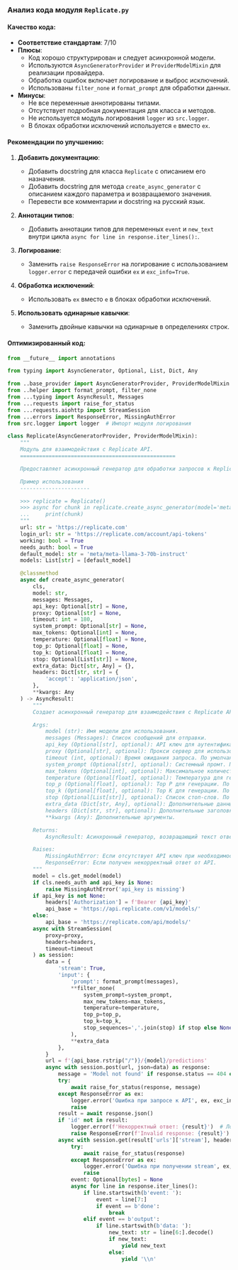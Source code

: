 ### **Анализ кода модуля `Replicate.py`**

#### **Качество кода**:
- **Соответствие стандартам**: 7/10
- **Плюсы**:
    - Код хорошо структурирован и следует асинхронной модели.
    - Используются `AsyncGeneratorProvider` и `ProviderModelMixin` для реализации провайдера.
    - Обработка ошибок включает логирование и выброс исключений.
    - Использованы `filter_none` и `format_prompt` для обработки данных.
- **Минусы**:
    - Не все переменные аннотированы типами.
    - Отсутствует подробная документация для класса и методов.
    - Не используется модуль логирования `logger` из `src.logger`.
    - В блоках обработки исключений используется `e` вместо `ex`.

#### **Рекомендации по улучшению**:

1.  **Добавить документацию**:
    - Добавить docstring для класса `Replicate` с описанием его назначения.
    - Добавить docstring для метода `create_async_generator` с описанием каждого параметра и возвращаемого значения.
    - Перевести все комментарии и docstring на русский язык.

2.  **Аннотации типов**:
    - Добавить аннотации типов для переменных `event` и `new_text` внутри цикла `async for line in response.iter_lines():`.

3.  **Логирование**:
    - Заменить `raise ResponseError` на логирование с использованием `logger.error` с передачей ошибки `ex` и `exc_info=True`.

4.  **Обработка исключений**:
    - Использовать `ex` вместо `e` в блоках обработки исключений.

5.  **Использовать одинарные кавычки**:
    - Заменить двойные кавычки на одинарные в определениях строк.

#### **Оптимизированный код**:

```python
from __future__ import annotations

from typing import AsyncGenerator, Optional, List, Dict, Any

from ..base_provider import AsyncGeneratorProvider, ProviderModelMixin
from ..helper import format_prompt, filter_none
from ...typing import AsyncResult, Messages
from ...requests import raise_for_status
from ...requests.aiohttp import StreamSession
from ...errors import ResponseError, MissingAuthError
from src.logger import logger  # Импорт модуля логирования

class Replicate(AsyncGeneratorProvider, ProviderModelMixin):
    """
    Модуль для взаимодействия с Replicate API.
    =================================================

    Предоставляет асинхронный генератор для обработки запросов к Replicate API.

    Пример использования
    ----------------------

    >>> replicate = Replicate()
    >>> async for chunk in replicate.create_async_generator(model='meta/meta-llama-3-70b-instruct', messages=[{'role': 'user', 'content': 'Hello'}]):
    ...     print(chunk)
    """
    url: str = 'https://replicate.com'
    login_url: str = 'https://replicate.com/account/api-tokens'
    working: bool = True
    needs_auth: bool = True
    default_model: str = 'meta/meta-llama-3-70b-instruct'
    models: List[str] = [default_model]

    @classmethod
    async def create_async_generator(
        cls,
        model: str,
        messages: Messages,
        api_key: Optional[str] = None,
        proxy: Optional[str] = None,
        timeout: int = 180,
        system_prompt: Optional[str] = None,
        max_tokens: Optional[int] = None,
        temperature: Optional[float] = None,
        top_p: Optional[float] = None,
        top_k: Optional[float] = None,
        stop: Optional[List[str]] = None,
        extra_data: Dict[str, Any] = {},
        headers: Dict[str, str] = {
            'accept': 'application/json',
        },
        **kwargs: Any
    ) -> AsyncResult:
        """
        Создает асинхронный генератор для взаимодействия с Replicate API.

        Args:
            model (str): Имя модели для использования.
            messages (Messages): Список сообщений для отправки.
            api_key (Optional[str], optional): API ключ для аутентификации. По умолчанию None.
            proxy (Optional[str], optional): Прокси сервер для использования. По умолчанию None.
            timeout (int, optional): Время ожидания запроса. По умолчанию 180.
            system_prompt (Optional[str], optional): Системный промт. По умолчанию None.
            max_tokens (Optional[int], optional): Максимальное количество токенов в ответе. По умолчанию None.
            temperature (Optional[float], optional): Температура для генерации. По умолчанию None.
            top_p (Optional[float], optional): Top P для генерации. По умолчанию None.
            top_k (Optional[float], optional): Top K для генерации. По умолчанию None.
            stop (Optional[List[str]], optional): Список стоп-слов. По умолчанию None.
            extra_data (Dict[str, Any], optional): Дополнительные данные для запроса. По умолчанию {}.
            headers (Dict[str, str], optional): Дополнительные заголовки для запроса. По умолчанию {'accept': 'application/json'}.
            **kwargs (Any): Дополнительные аргументы.

        Returns:
            AsyncResult: Асинхронный генератор, возвращающий текст ответа.

        Raises:
            MissingAuthError: Если отсутствует API ключ при необходимости аутентификации.
            ResponseError: Если получен некорректный ответ от API.
        """
        model = cls.get_model(model)
        if cls.needs_auth and api_key is None:
            raise MissingAuthError('api_key is missing')
        if api_key is not None:
            headers['Authorization'] = f'Bearer {api_key}'
            api_base = 'https://api.replicate.com/v1/models/'
        else:
            api_base = 'https://replicate.com/api/models/'
        async with StreamSession(
            proxy=proxy,
            headers=headers,
            timeout=timeout
        ) as session:
            data = {
                'stream': True,
                'input': {
                    'prompt': format_prompt(messages),
                    **filter_none(
                        system_prompt=system_prompt,
                        max_new_tokens=max_tokens,
                        temperature=temperature,
                        top_p=top_p,
                        top_k=top_k,
                        stop_sequences=','.join(stop) if stop else None
                    ),
                    **extra_data
                },
            }
            url = f'{api_base.rstrip("/")}/{model}/predictions'
            async with session.post(url, json=data) as response:
                message = 'Model not found' if response.status == 404 else None
                try:
                    await raise_for_status(response, message)
                except ResponseError as ex:
                    logger.error('Ошибка при запросе к API', ex, exc_info=True)  # Логирование ошибки
                    raise
                result = await response.json()
                if 'id' not in result:
                    logger.error(f'Некорректный ответ: {result}')  # Логирование ошибки
                    raise ResponseError(f'Invalid response: {result}')
                async with session.get(result['urls']['stream'], headers={'Accept': 'text/event-stream'}) as response:
                    try:
                        await raise_for_status(response)
                    except ResponseError as ex:
                        logger.error('Ошибка при получении stream', ex, exc_info=True)  # Логирование ошибки
                        raise
                    event: Optional[bytes] = None
                    async for line in response.iter_lines():
                        if line.startswith(b'event: '):
                            event = line[7:]
                            if event == b'done':
                                break
                        elif event == b'output':
                            if line.startswith(b'data: '):
                                new_text: str = line[6:].decode()
                                if new_text:
                                    yield new_text
                                else:
                                    yield '\\n'